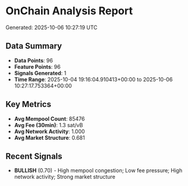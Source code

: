# OnChain Analysis Report
Generated: 2025-10-06 10:27:19 UTC

## Data Summary
- **Data Points**: 96
- **Feature Points**: 96
- **Signals Generated**: 1
- **Time Range**: 2025-10-04 19:16:04.910413+00:00 to 2025-10-06 10:27:17.753364+00:00

## Key Metrics
- **Avg Mempool Count**: 85476
- **Avg Fee (30min)**: 1.3 sat/vB
- **Avg Network Activity**: 1.000
- **Avg Market Structure**: 0.681

## Recent Signals
- **BULLISH** (0.70) - High mempool congestion; Low fee pressure; High network activity; Strong market structure
